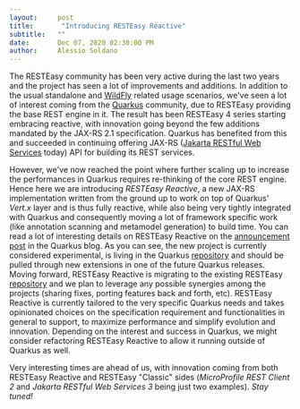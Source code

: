 ```yaml
---
layout:     post
title:       "Introducing RESTEasy Reactive"
subtitle:   ""
date:       Dec 07, 2020 02:30:00 PM
author:     Alessio Soldano
---
```

The RESTEasy community has been very active during the last two years and the project has seen a lot of improvements and additions. In addition to the usual standalone and [WildFly](https://www.wildfly.org/) related usage scenarios, we've seen a lot of interest coming from the [Quarkus](https://quarkus.io/) community, due to RESTEasy providing the base REST engine in it. The result has been RESTEasy 4 series starting embracing reactive, with innovation going beyond the few additions mandated by the JAX-RS 2.1 specification. Quarkus has benefited from this and succeeded in continuing offering JAX-RS ([Jakarta RESTful Web Services](https://projects.eclipse.org/projects/ee4j.jaxrs) today) API for building its REST services.

However, we've now reached the point where further scaling up to increase the performances in Quarkus requires re-thinking of the core REST engine. Hence here we are introducing *RESTEasy Reactive*, a new JAX-RS implementation written from the ground up to work on top of Quarkus' *Vert.x* layer and is thus fully reactive, while also being very tightly integrated with Quarkus and consequently moving a lot of framework specific work (like annotation scanning and metamodel generation) to build time.
You can read a lot of interesting details on RESTEasy Reactive on the [announcement post](https://quarkus.io/blog/resteasy-reactive/) in the Quarkus blog. As you can see, the new project is currently considered experimental, is living in the Quarkus [repository](https://github.com/quarkusio/quarkus/tree/master/independent-projects/resteasy-reactive) and should be pulled through new extensions in one of the future Quarkus releases. Moving forward, RESTEasy Reactive is migrating to the existing RESTEasy [repository](https://github.com/resteasy/resteasy-reactive/) and we plan to leverage any possible synergies among the projects (sharing fixes, porting features back and forth, etc).
RESTEasy Reactive is currently tailored to the very specific Quarkus needs and takes opinionated choices on the specification requirement and functionalities in general to support, to maximize performance and simplify evolution and innovation. Depending on the interest and success in Quarkus, we might consider refactoring RESTEasy Reactive to allow it running outside of Quarkus as well.

Very interesting times are ahead of us, with innovation coming from both RESTEasy Reactive and RESTEasy "Classic" sides (*MicroProfile REST Client 2* and *Jakarta RESTful Web Services 3* being just two examples).
*Stay tuned!*
